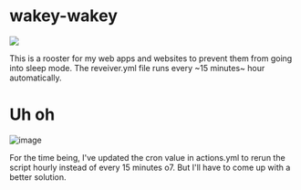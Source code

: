 # wakey-wakey
![](https://media.tenor.com/xjz9JUm5XuwAAAAe/rooster-morning.png)

This is a rooster for my web apps and websites to prevent them from going into sleep mode. The reveiver.yml file runs every ~15 minutes~ hour automatically.

# Uh oh
![image](https://github.com/arpy8/wakey-wakey/assets/74809468/a6c75946-5cb4-42e0-99e1-33510730d67e)


For the time being, I've updated the cron value in actions.yml to rerun the script hourly instead of every 15 minutes o7. But I'll have to come up with a better solution.
